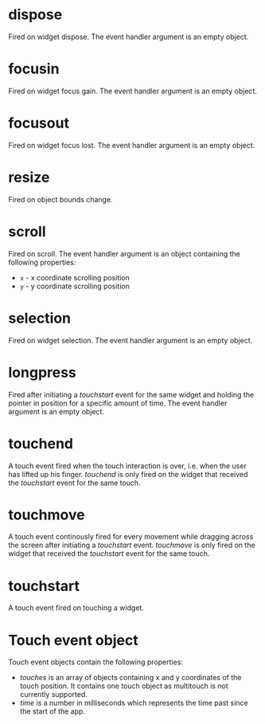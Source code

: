 dispose
=======
Fired on widget dispose. The event handler argument is an empty object.

focusin
=======
Fired on widget focus gain. The event handler argument is an empty object.

focusout
=======
Fired on widget focus lost. The event handler argument is an empty object.

resize
======
Fired on object bounds change.

scroll
======
Fired on scroll. The event handler argument is an object containing the
following properties:

* `x` - x coordinate scrolling position
* `y` - y coordinate scrolling position

selection
=========
Fired on widget selection. The event handler argument is an empty object.

longpress
=========
Fired after initiating a *touchstart* event for the same widget and holding the
pointer in position for a specific amount of time. The event handler argument is
an empty object.

touchend
========
A touch event fired when the touch interaction is over, i.e. when the user has
lifted up his finger. *touchend* is only fired on the widget that received the
*touchstart* event for the same touch.

touchmove
=========
A touch event continously fired for every movement while dragging across the
screen after initiating a *touchstart* event. *touchmove* is only fired on the
widget that received the *touchstart* event for the same touch.

touchstart
==========
A touch event fired on touching a widget.

Touch event object
==================
Touch event objects contain the following properties:

* *touches* is an array of objects containing x and y coordinates of the touch
position. It contains one touch object as multitouch is not currently supported.
* *time* is a number in milliseconds which represents the time past since the
start of the app.
